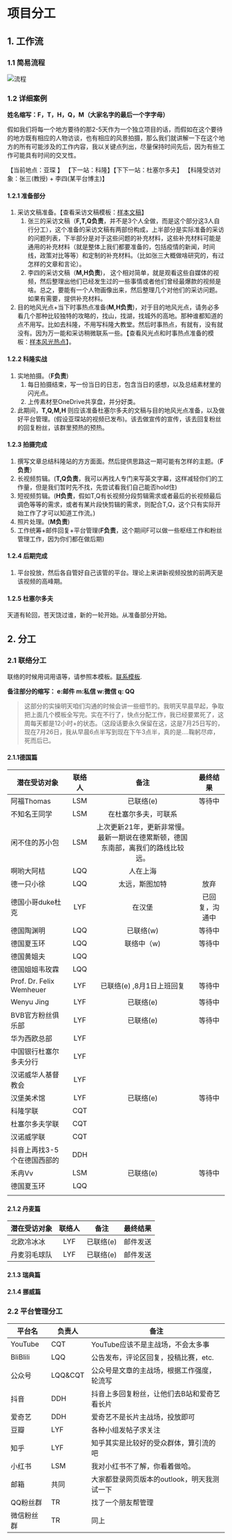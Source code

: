 # 项目分工

## 1. 工作流

### 1.1 简易流程

![流程](../Figures/流程.svg)



### 1.2  详细案例

**姓名缩写：F，T，H，Q，M（大家名字的最后一个字字母）**

假如我们将每一个地方要待的那2-5天作为一个独立项目的话，而假如在这个要待的地方既有相应的人物访谈，也有相应的风景拍摄，那么我们就讲解一下在这个地方的所有可能涉及的工作内容，我以关键点列出，尽量保持时间先后，因为有些工作可能具有时间的交叉性。

【当前地点：亚琛 】   【下一站：科隆】【下下一站：杜塞尔多夫】    【科隆受访对象：张三(教授) + 李四(某平台博主)】 

#### 1.2.1 准备部分  

1. 采访文稿准备。【查看采访文稿模板：[样本文稿](../InterviewScripts/Templete.md)】
   1. 张三的采访文稿（**F,T,Q负责**，并不是3个人全做，而是这个部分这3人自行分工），这个准备的采访文稿有两部份构成，上半部分是实际准备的采访的问题列表，下半部分是对于这些问题的补充材料，这些补充材料可能是通用的补充材料（就是整体上我们都要准备的，包括疫情的新闻，时间线，政策对比等等）和定制的补充材料。（比如张三大概做啥研究的，有过怎样的文章和言论）。
   2. 李四的采访文稿（**M,H负责**)， 这个相对简单，就是观看这些自媒体的视频，然后整理出他们已经发生过的一些事情或者他们曾经最爆款的视频是啥。总之，要能有一个人物画像出来，然后整理几个对他们的采访问题。如果有需要，提供补充材料。
2. 目的地风光点+当下时事热点准备(**M,H负责**)，对于目的地风光点，请务必多看几个那种比较独特的攻略的，找山，找湖，找城外的高地。那种谁都知道的点不用写。比如去科隆，不用写科隆大教堂。然后时事热点，有就有，没有就没有。因为万一能和采访稍微联系一些。【查看风光点和时事热点准备的模板：[样本风光热点](../Route/Templete.md)】。

#### 1.2.2 科隆实战

1. 实地拍摄。（**F负责**)
   1. 每日拍摄结束，写一份当日的日志，包含当日的感想，以及总结素材里的闪光点。
   2. 上传素材至OneDrive共享盘，并分好类。
2. 此期间，**T,Q,M,H** 则应该准备杜塞尔多夫的文稿与目的地风光点准备，以及做好平台管理。(假设亚琛站的视频已发布)。该去做宣传的宣传，该去回复粉丝的回复粉丝，该群里预热的预热。

#### 1.2.3 拍摄完成

1. 撰写文章总结科隆站的方方面面。然后提供思路这一期可能有怎样的主题。（**F负责**）
2. 长视频剪辑。(**T,Q负责**，我可以再找人专门来写英文字幕，这样减轻你们的工作量，但是我们暂时先不找，先尝试看我们自己能否hold住)
3. 短视频剪辑。(**H负责**，假如T,Q有长视频分段剪辑需求或者最后的长视频最后调色等等的需求，或者有某片段快剪辑的需求，则配合T,Q，这个只有实际开始工作了才可以知道工作流。)
4. 照片处理。(**M负责**)
5. 工作统筹+邮件回复+平台管理(**F负责**，这个期间F可以做一些枢纽工作和粉丝管理工作，因为你们都在做后期)

#### 1.2.4 后期完成

1. 平台投放，然后各自管好自己该管的平台。理论上来讲新视频投放的前两天是该视频的高峰期。

#### 1.2.5 杜塞尔多夫

天道有轮回，苍天饶过谁，新的一轮开始。从准备部分开始。



## 2. 分工

### 2.1 联络分工

联络的时候用词用语等，请参照本模板。[联系模板](../InterviewScripts/templete_contact.md).

**备注部分的缩写： e:邮件  m:私信  w:微信  q: QQ**

> 这部分的实操明天咱们沟通的时候会讲一些细节的。我明天早晨早起，争取把上面几个模板全写完。实在不行了，快点分配工作，我已经要累死了，这周每天都是12小时+的状态。（这段话要永久保留在这，这是7月25日写的，现在7月26日，我从早晨6点半写到现在下午3点半，真的是....鞠躬尽瘁，死而后已。

#### 2.1.1德国篇

| 潜在受访对象                | 联络人 |                             备注                             |    最终结果    |
| --------------------------- | :----: | :----------------------------------------------------------: | :------------: |
| 阿福Thomas                  |  LSM   |                          已联络(e)                           |     等待中     |
| 不知名王同学                |  LSM   |                     在杜塞尔多夫，可联系                     |                |
| 闲不住的苏小包              |  LSM   | 上次更新21年，更新非常慢。最新一期说在德累斯顿，德国东南部，离我们的路线比较远。 |                |
| 啊哟大阿桔                  |  LQQ   |                           人在上海                           |                |
| 德一只小徐                  |  LQQ   |                        太远，斯图加特                        |      放弃      |
| 德国小哥duke杜克            |  LYF   |                            在汉堡                            | 已回复，沟通中 |
| 德国陶渊明                  |  LQQ   |                          已联络(w)                           |     等待中     |
| 德国夏玉环                  |  LQQ   |                          联络中（w)                          |     等待中     |
| 德国黄姐夫                  |  LQQ   |                                                              |                |
| 德国姐姐韦玫霖              |  LQQ   |                                                              |                |
| Prof. Dr. Felix Wemheuer    |  LYF   |                  已联络(e) ,8月1日上班回复                   |     等待中     |
| Wenyu Jing                  |  LYF   |                          已联络(e)                           |     等待中     |
| BVB官方粉丝俱乐部           |  LYF   |                          已联络(e)                           |     等待中     |
| 华为西欧总部                |  LYF   |                                                              |                |
| 中国银行杜塞尔多夫分行      |  LYF   |                                                              |                |
| 汉诺威华人基督教会          |  LYF   |                                                              |                |
| 汉堡美术馆                  |  LYF   |                          已联络(e)                           |     等待中     |
| 科隆学联                    |  CQT   |                                                              |                |
| 杜塞尔多夫学联              |  CQT   |                                                              |                |
| 汉诺威学联                  |  CQT   |                                                              |                |
| 抖音上再找3-5个在德国西部的 |  DDH   |                                                              |                |
| 禾冉Vv                      |  LSM   |                          已联络(e)                           |     等待中     |
| 德国夏玉环                  |  LQQ   |                                                              |                |
|                             |        |                                                              |                |



#### 2.1.2 丹麦篇

| 潜在受访对象 | 联络人 |   备注    | 最终结果 |
| ------------ | :----: | :-------: | :------: |
| 北欧冷冰冰   |  LYF   | 已联络(e) | 邮件发送 |
| 丹麦羽毛球队 |  LYF   | 已联络(e) | 邮件发送 |



#### 2.1.3 瑞典篇

#### 2.1.4 挪威篇





### 2.2 平台管理分工

| 平台名     | 负责人  | 备注                                        |
| ---------- | ------- | ------------------------------------------- |
| YouTube    | CQT     | YouTube应该不是主战场，不会太多事           |
| BliBlili   | LQQ     | 公告发布，评论区回复，投稿比赛，etc.        |
| 公众号     | LQQ&CQT | 公众号是文章的主战场，根据工作强度，轮流写  |
| 抖音       | DDH     | 抖音上多回复粉丝，让他们去B站和爱奇艺看长片 |
| 爱奇艺     | DDH     | 爱奇艺不是长片主战场，投放即可              |
| 豆瓣       | LYF     | 各种小组发帖子求关注                        |
| 知乎       | LYF     | 知乎其实是比较好的受众群体，算引流的吧      |
| 小红书     | LSM     | 我对小红书不了解，你看着做哈。              |
| 邮箱       | 共同    | 大家都登录网页版本的outlook，明天我测试一下 |
| QQ粉丝群   | TR      | 找了一个朋友帮管理                          |
| 微信粉丝群 | TR      | 同上                                        |

